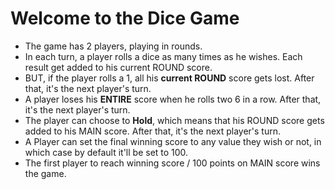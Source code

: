 # Welcome to the Dice Game
- The game has 2 players, playing in rounds.
- In each turn, a player rolls a dice as many times as he wishes. Each result get added to his current ROUND score.
- BUT, if the player rolls a 1, all his **current ROUND** score gets lost. After that, it's the next player's turn.
- A player loses his **ENTIRE** score when he rolls two 6 in a row. After that, it's the next player's turn. 
- The player can choose to **Hold**, which means that his ROUND score gets added to his MAIN score. After that, it's the next player's turn.
- A Player can set the final winning score to any value they wish or not, in which case by default it'll be set to 100. 
- The first player to reach winning score / 100 points on MAIN score wins the game.
